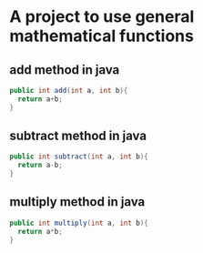 # A project to use general mathematical functions

## add method in java
```java
public int add(int a, int b){
  return a+b;
}
```
## subtract method in java
```java
public int subtract(int a, int b){
  return a-b;
}
```
## multiply method in java
```java
public int multiply(int a, int b){
  return a*b;
}
```

